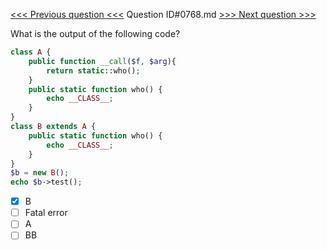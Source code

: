 [<<< Previous question <<<](0767.md)  Question ID#0768.md  [>>> Next question >>>](0769.md) 

What is the output of the following code?

```php
class A {
	public function __call($f, $arg){
		return static::who();
	}
	public static function who() { 
		echo __CLASS__;
	}
}
class B extends A {
	public static function who() { 
		echo __CLASS__;
	}
}
$b = new B();
echo $b->test();
```

- [x] B
- [ ] Fatal error
- [ ] A
- [ ] BB
